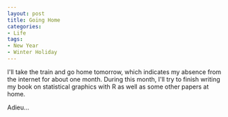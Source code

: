 ```yaml
---
layout: post
title: Going Home
categories:
- Life
tags:
- New Year
- Winter Holiday
---
```


I'll take the train and go home tomorrow, which indicates my absence from the internet for about one month. During this month, I'll try to finish writing my book on statistical graphics with R as well as some other papers at home.

Adieu...


